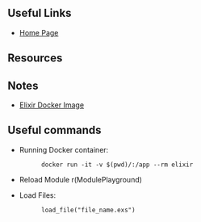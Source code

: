## Useful Links

- [Home Page](elixir-lang.org)


## Resources

## Notes
- [Elixir Docker Image](https://hub.docker.com/_/elixir/)

## Useful commands

- Running Docker container: 

            docker run -it -v $(pwd)/:/app --rm elixir


- Reload Module
             r(ModulePlayground)
- Load Files: 

            load_file("file_name.exs")

